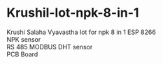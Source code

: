 # Krushil-lot-npk-8-in-1
Krushi Salaha Vyavastha Iot for npk 8 in 1
    ESP 8266 	
    NPK sensor 	 
    RS 485 MODBUS 
    DHT sensor 	 
   	PCB Board 	

